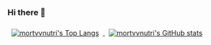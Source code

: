 ### Hi there 👋

<!--
**mortvvnutri/mortvvnutri** is a ✨ _special_ ✨ repository because its `README.md` (this file) appears on your GitHub profile.

Here are some ideas to get you started:

- 🔭 I’m currently working on ...
- 🌱 I’m currently learning ...
- 👯 I’m looking to collaborate on ...
- 🤔 I’m looking for help with ...
- 💬 Ask me about ...
- 📫 How to reach me: ...
- 😄 Pronouns: ...
- ⚡ Fun fact: ...
-->


<a href="https://github.com/mortvvnutri">
  <img align="center" style="margin:0.5rem" src="https://github-readme-stats-5mfnlxk67-ecoolge.vercel.app/api/top-langs/?username=mortvvnutri&hide=html,css&bg_color=60,005238,FFCD00&title_color=fff&text_color=fff&border_color=000" alt="mortvvnutri's Top Langs"/>
</a>
<a href="https://github.com/mortvvnutri">
  <img align="center" style="margin:0.5rem" src="https://github-readme-stats-5mfnlxk67-ecoolge.vercel.app/api?username=mortvvnutri&show_icons=true&line_height=27&count_private=true&bg_color=60,005238,FFCD00&title_color=fff&text_color=fff&border_color=000&icon_color=4AB097" alt="mortvvnutri's GitHub stats" />
</a>
